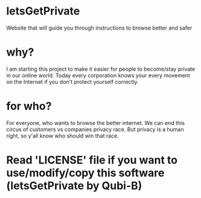 # letsGetPrivate
Website that will guide you through instructions to browse better and safer

# why?
I am starting this project to make it easier for people to become/stay private in our online world. Today every corporation knows your every movement on the Internet if you don't protect yourself correctly.

# for who?
For everyone, who wants to browse the better internet. We can end this circus of customers vs companies privacy race. But privacy is a human right, so y'all know who should win that race.

# Read 'LICENSE' file if you want to use/modify/copy this software (letsGetPrivate by Qubi-B)
